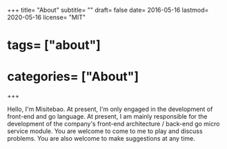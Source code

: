 +++
title= "About"
subtitle= ""
draft= false
date= 2016-05-16
lastmod= 2020-05-16
license= "MIT"
# tags= ["about"]
# categories= ["About"]

+++

Hello, I'm Misitebao. At present, I'm only engaged in the development of front-end and go language. At present, I am mainly responsible for the development of the company's front-end architecture / back-end go micro service module. You are welcome to come to me to play and discuss problems. You are also welcome to make suggestions at any time.
